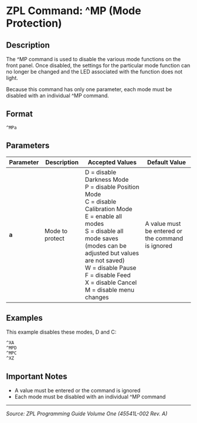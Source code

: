 # ZPL Command: ^MP (Mode Protection)

## Description
The ^MP command is used to disable the various mode functions on the front panel. Once disabled, the settings for the particular mode function can no longer be changed and the LED associated with the function does not light.

Because this command has only one parameter, each mode must be disabled with an individual ^MP command.

## Format
```
^MPa
```

## Parameters
| Parameter | Description | Accepted Values | Default Value |
|-----------|-------------|----------------|---------------|
| **a** | Mode to protect | D = disable Darkness Mode<br>P = disable Position Mode<br>C = disable Calibration Mode<br>E = enable all modes<br>S = disable all mode saves (modes can be adjusted but values are not saved)<br>W = disable Pause<br>F = disable Feed<br>X = disable Cancel<br>M = disable menu changes | A value must be entered or the command is ignored |

## Examples
This example disables these modes, D and C:
```
^XA
^MPD
^MPC
^XZ
```

## Important Notes
- A value must be entered or the command is ignored
- Each mode must be disabled with an individual ^MP command

---
*Source: ZPL Programming Guide Volume One (45541L-002 Rev. A)*
